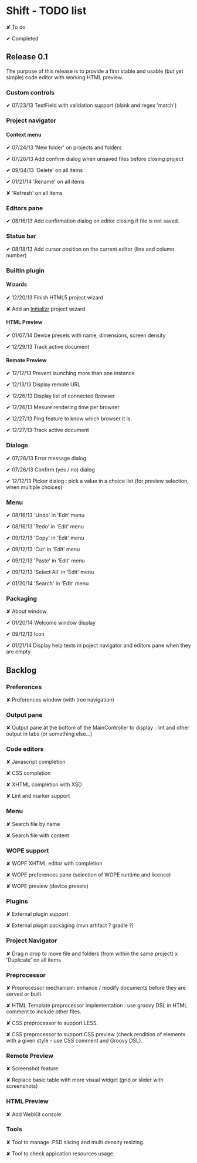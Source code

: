 
# Shift - TODO list

<t>✘</t> To do

<d>✔</d> Completed

## Release 0.1

The purpose of this release is to provide a first stable and usable (but yet simple) code editor with working HTML preview.


### Custom controls

<d>✔ 07/23/13</d> TextField with validation support (blank and regex 'match')

### Project navigator

#### Context menu  

<d>✔ 07/24/13</d> 'New folder' on projects and folders  

<d>✔ 07/26/13</d> Add confirm dialog when unsaved files before closing project  

<d>✔ 09/04/13</d> 'Delete' on all items  

<d>✔ 01/21/14</d> 'Rename' on all items    

<t>✘</t> 'Refresh' on all items

### Editors pane

<d>✔ 08/16/13</d> Add confirmation dialog on editor closing if file is not saved.

### Status bar


<d>✔ 08/18/13</d> Add cursor position on the current editor (line and column number)

### Builtin plugin

#### Wizards

<d>✔ 12/20/13</d> Finish HTML5 project wizard  

<t>✘</t> Add an [Initializr](http://www.initializr.com/) project wizard

#### HTML Preview

<d>✔ 01/07/14</d> Device presets with name, dimensions, screen density  

<d>✔ 12/29/13</d> Track active document  

#### Remote Preview

<d>✔ 12/12/13</d> Prevent launching more than one instance

<d>✔ 12/13/13</d> Display remote URL

<d>✔ 12/26/13</d> Display list of connected Browser

<d>✔ 12/26/13</d> Mesure rendering time per browser

<d>✔ 12/27/13</d> Ping feature to know which browser it is.

<d>✔ 12/27/13</d> Track active document 


### Dialogs

<d>✔ 07/26/13</d> Error message dialog  

<d>✔ 07/26/13</d> Confirm (yes / no) dialog  

<d>✔ 12/12/13</d> Picker dialog : pick a value in a choice list (for preview selection, when multiple choices)

### Menu

<d>✔ 08/16/13</d> 'Undo' in 'Edit' menu  

<d>✔ 08/16/13</d> 'Redo' in 'Edit' menu  

<d>✔ 09/12/13</d> 'Copy' in 'Edit' menu  

<d>✔ 09/12/13</d> 'Cut' in 'Edit' menu  

<d>✔ 09/12/13</d> 'Paste' in 'Edit' menu  

<d>✔ 09/12/13</d> 'Select All' in 'Edit' menu  

<d>✔ 01/20/14</d> 'Search' in 'Edit' menu

### Packaging

<t>✘</t> About window  

<d>✔ 01/20/14</d> Welcome window display

<d>✔ 09/12/13</d> Icon

<d>✔ 01/21/14</d> Display help texts in poject navigator and editors pane when they are empty


## Backlog

### Preferences

<t>✘</t> Preferences window (with tree navigation)

### Output pane

<t>✘</t> Output pane at the bottom of the MainController to display : lint and other output in tabs (or something else...)

### Code editors

<t>✘</t> Javascript completion  

<t>✘</t> CSS completion  

<t>✘</t> XHTML completion  with XSD

<t>✘</t> Lint and marker support

### Menu

<t>✘</t> Search file by name

<t>✘</t> Search file with content

### WOPE support

<t>✘</t> WOPE XHTML editor with completion  

<t>✘</t> WOPE preferences pane (selection of WOPE runtime and licence)  

<t>✘</t> WOPE preview (device presets)

### Plugins

<t>✘</t> External plugin support

<t>✘</t> External plugin packaging (mvn artifact ? gradle ?)

### Project Navigator

<t>✘</t> Drag n drop to move file and folders (from within the same project)
<t>x</t> 'Duplicate' on all items

### Preprocessor

<t>✘</t> Preprocessor mechanism: enhance / modify documents before they are served or built.

<t>✘</t> HTML Template preprocessor implementation : use groovy DSL in HTML comment to include other files.

<t>✘</t> CSS preprocessor to support LESS.

<t>✘</t> CSS preprocessor to support CSS preview (check rendition of elements with a given style - use CSS comment and Groovy DSL).

### Remote Preview

<t>✘</t> Screenshot feature

<t>✘</t> Replace basic table with more visual widget (grid or slider with screenshots)

### HTML Preview

<t>✘</t> Add WebKit console  

### Tools

<t>✘</t> Tool to manage .PSD slicing and multi density resizing.

<t>✘</t> Tool to check appication resources usage.

